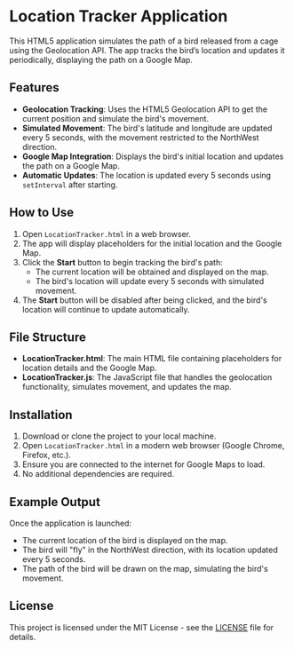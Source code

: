 # Location Tracker Application

This HTML5 application simulates the path of a bird released from a cage using the Geolocation API. The app tracks the bird’s location and updates it periodically, displaying the path on a Google Map.

## Features

- **Geolocation Tracking**: Uses the HTML5 Geolocation API to get the current position and simulate the bird's movement.
- **Simulated Movement**: The bird's latitude and longitude are updated every 5 seconds, with the movement restricted to the NorthWest direction.
- **Google Map Integration**: Displays the bird's initial location and updates the path on a Google Map.
- **Automatic Updates**: The location is updated every 5 seconds using `setInterval` after starting.

## How to Use

1. Open `LocationTracker.html` in a web browser.
2. The app will display placeholders for the initial location and the Google Map.
3. Click the **Start** button to begin tracking the bird's path:
   - The current location will be obtained and displayed on the map.
   - The bird's location will update every 5 seconds with simulated movement.
4. The **Start** button will be disabled after being clicked, and the bird's location will continue to update automatically.
   
## File Structure

- **LocationTracker.html**: The main HTML file containing placeholders for location details and the Google Map.
- **LocationTracker.js**: The JavaScript file that handles the geolocation functionality, simulates movement, and updates the map.

## Installation

1. Download or clone the project to your local machine.
2. Open `LocationTracker.html` in a modern web browser (Google Chrome, Firefox, etc.).
3. Ensure you are connected to the internet for Google Maps to load.
4. No additional dependencies are required.

## Example Output

Once the application is launched:
- The current location of the bird is displayed on the map.
- The bird will "fly" in the NorthWest direction, with its location updated every 5 seconds.
- The path of the bird will be drawn on the map, simulating the bird's movement.

## License

This project is licensed under the MIT License - see the [LICENSE](License.txt) file for details.
